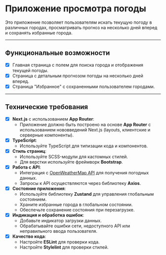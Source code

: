 # Приложение просмотра погоды

Это приложение позволяет пользователям искать текущую погоду в различных городах, просматривать прогноз на несколько дней вперед и сохранять избранные города.

---

## Функциональные возможности

- [x] Главная страница с полем для поиска города и отображения текущей погоды.
- [x] Страница с детальным прогнозом погоды на несколько дней вперед.
- [x] Страница "Избранное" с сохраненными пользователем городами.

---

## Технические требования

- [x] **Next.js** с использованием **App Router**:
  - Приложение должно быть построено на основе **App Router** с использованием нововведений Next.js (layouts, клиентские и серверные компоненты).
- [x] **TypeScript**:
  - Используйте TypeScript для типизации кода и компонентов.
- [x] **Стиль страниц**:
  - Используйте SCSS-модули для кастомных стилей.
  - Для верстки используйте фреймворк **Bootstrap**.
- [x] **Работа с API**:
  - Интеграция с [OpenWeatherMap API](https://openweathermap.org/api) для получения погодных данных.
  - Запросы к API осуществляются через библиотеку **Axios**.
- [x] **Состояние приложения**:
  - Используйте библиотеку **Zustand** для управления глобальным состоянием.
  - Храните избранные города в глобальном состоянии.
  - Обеспечьте сохранение состояния при перезагрузке.
- [x] **Индикация и обработка ошибок**:
  - Добавьте индикатор загрузки данных.
  - Обрабатывайте ошибки сети, недоступного API или неправильного ввода пользователя.
- [x] **Качество кода**:
  - Настройте **ESLint** для проверки кода.
  - Настройте **Stylelint** для проверки стилей.
